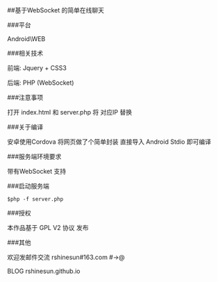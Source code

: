 ##基于WebSocket 的简单在线聊天


###平台


Android\WEB


###相关技术


前端: Jquery + CSS3


后端: PHP (WebSocket)



###注意事项


打开 index.html 和 server.php 将 对应IP 替换


###关于编译


安卓使用Cordova 将网页做了个简单封装 直接导入 Android Stdio 即可编译


###服务端环境要求


带有WebSocket 支持


###启动服务端


```
$php -f server.php
```

###授权


本作品基于 GPL V2 协议 发布


###其他

欢迎发邮件交流 rshinesun#163.com  #->@

BLOG rshinesun.github.io
